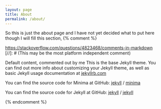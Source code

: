 ```yaml
---
layout: page
title: About
permalink: /about/
---
```


So this is just the about page and I have not yet decided what to put here though I will fill this section,
{% comment %}

https://stackoverflow.com/questions/4823468/comments-in-markdown
[//]: # (This may be the most platform independent comment)

 Default content, commented out by me
 This is the base Jekyll theme. You can find out more info about customizing your Jekyll theme, as well as basic Jekyll usage documentation at [jekyllrb.com](https://jekyllrb.com/)

 You can find the source code for Minima at GitHub:
 [jekyll][jekyll-organization] /
 [minima](https://github.com/jekyll/minima)

 You can find the source code for Jekyll at GitHub:
 [jekyll][jekyll-organization] /
 [jekyll](https://github.com/jekyll/jekyll)


[jekyll-organization]: https://github.com/jekyll
{% endcomment %}